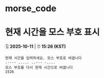 # morse_code
# 현재 시간을 모스 부호 표시
<!-- MORSE_TIME_START -->
🗓️ **2025-10-11** | ⏰ **15:26 (KST)**

```
현재 시간을 입력하세요. 모스 부호로 바꿉니다
.---- ..... ..--- -....
모스 부호를 다시 현재 시간으로 바꿉니다
1526
```
<!-- MORSE_TIME_END -->

